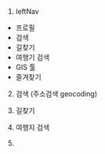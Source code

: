 1. leftNav
 - 프로필
 - 검색
 - 길찾기
 - 여행기 검색
 - GIS 툴
 - 즐겨찾기

2. 검색 (주소검색 geocoding)

3. 길찾기

4. 여행지 검색

5. 